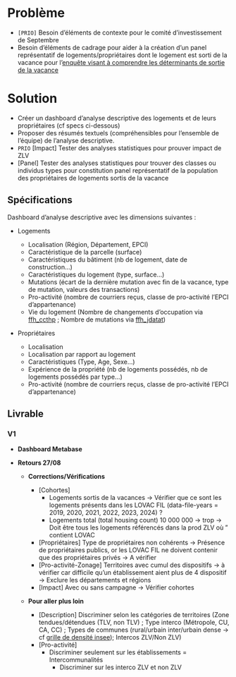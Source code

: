 # Problème

- `[PRIO]` Besoin d’éléments de contexte pour le comité d’investissement de Septembre
- Besoin d’éléments de cadrage pour aider à la création d’un panel représentatif de logements/propriétaires dont le logement est sorti de la vacance pour l’[enquête visant à comprendre les déterminants de sortie de la vacance](https://www.notion.so/Propri-taires-Enqu-te-aupr-s-des-propri-taires-qui-ont-sorti-un-logement-de-la-vacance-2109ec2a056c805c814bfbe7be34aa19?pvs=21)

# Solution

- Créer un dashboard d’analyse descriptive des logements et de leurs propriétaires (cf specs ci-dessous)
- Proposer des résumés textuels (compréhensibles pour l’ensemble de l’équipe) de l’analyse descriptive.
- `PRIO` [Impact] Tester des analyses statistiques pour prouver impact de ZLV
- [Panel] Tester des analyses statistiques pour trouver des classes ou individus types pour constitution panel représentatif de la population des propriétaires de logements sortis de la vacance

## Spécifications

Dashboard d’analyse descriptive avec les dimensions suivantes :

- Logements
  - Localisation (Région, Département, EPCI)
  - Caractéristique de la parcelle (surface)
  - Caractéristiques du bâtiment (nb de logement, date de construction…)
  - Caractéristiques du logement (type, surface…)
  - Mutations (écart de la dernière mutation avec fin de la vacance, type de mutation, valeurs des transactions)
  - Pro-activité (nombre de courriers reçus, classe de pro-activité l’EPCI d’appartenance)
  - Vie du logement (Nombre de changements d’occupation via [ffh_ccthp](https://doc-datafoncier.cerema.fr/doc/lovac/lovac_fil/ffh_ccthp) ; Nombre de mutations via [ffh_jdatat](https://doc-datafoncier.cerema.fr/doc/lovac/lovac_fil/ffh_jdatat))

- Propriétaires
  - Localisation
  - Localisation par rapport au logement
  - Caractéristiques (Type, Age, Sexe…)
  - Expérience de la propriété (nb de logements possédés, nb de logements possédés par type…)
  - Pro-activité (nombre de courriers reçus, classe de pro-activité l’EPCI d’appartenance)

## Livrable

### V1

- **Dashboard Metabase**

[](https://stats.zlv.beta.gouv.fr/dashboard/31-explo-sorti-de-la-vacance)

- **Retours 27/08**
  - **Corrections/Vérifications**
    - [Cohortes]
      - Logements sortis de la vacances → Vérifier que ce sont les logements présents dans les LOVAC FIL (data-file-years = 2019, 2020, 2021, 2022, 2023, 2024) ?
      - Logements total (total housing count) 10 000 000 → trop → Doit être tous les logements référencés dans la prod ZLV où ” contient LOVAC
    - [Propriétaires] Type de propriétaires non cohérents → Présence de propriétaires publics, or les LOVAC FIL ne doivent contenir que des propriétaires privés → A vérifier
    - [Pro-activité-Zonage] Territoires avec cumul des dispositifs → à vérifier car difficile qu’un établissement aient plus de 4 dispositif → Exclure les départements et régions
    - [Impact] Avec ou sans campagne → Vérifier cohortes

  - **Pour aller plus loin**
    - [Description] Discriminer selon les catégories de territoires (Zone tendues/détendues (TLV, non TLV) ; Type interco (Métropole, CU, CA, CC) ; Types de communes (rural/urbain inter/urbain dense → cf [grille de densité insee](https://www.insee.fr/fr/information/8571524)); Intercos ZLV/Non ZLV)
    - [Pro-activité]
      - Discriminer seulement sur les établissements = Intercommunalités
        - Discriminer sur les interco ZLV et non ZLV
